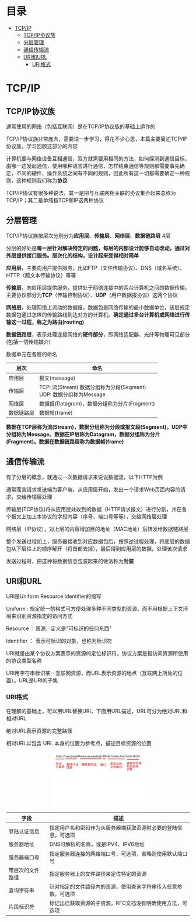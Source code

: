 # 目录

   * [TCP/IP](#tcpip)
      * [TCP/IP协议族](#tcpip协议族)
      * [分层管理](#分层管理)
      * [通信传输流](#通信传输流)
      * [URI和URL](#uri和url)
         * [URI格式](#uri格式)

# TCP/IP

## TCP/IP协议族

通常使用的网络（包括互联网）是在TCP/IP协议族的基础上运作的

TCP/IP协议族非常庞大，需要进一步学习，得花不少心思，本篇主要简述TCP/IP协议族，学习回顾这部分的内容

计算机要与网络设备互相通信，双方就需要用相同的方法，如何探测到通信目标，由哪一边发起通信，使用哪种语言进行通信，怎样结束通信等规则都需要事先确定，不同的硬件、操作系统之间有不同的规则，因此所有这一切都需要确定一种规则，这种规则我们称为**协议**

TCP/IP协议有很多种说法，其一是把与互联网相关联的协议集合起来总称为TCP/IP；其二是单纯指TCP和IP这两种协议

## 分层管理

TCP/IP协议族按层次分别分为**应用层**、**传输层**、**网络层**、**数据链路层** 4层

分层的好处是**每一层针对解决特定的问题，每层的内部设计能够自动改动，通过对外层提供接口服务。层次化的结构，设计起来变得相对简单**

**应用层**，主要向用户提供服务，比如FTP（文件传输协议）、DNS（域名系统）、HTTP（超文本传输协议）等等

**传输层**，向应用层提供服务，提供处于网络连接中的两台计算机之间的数据传输，主要协议部分为**TCP**（传输控制协议）、**UDP**（用户数据报协议）这两个协议

**网络层**，处理网络上流动的数据报，数据包是网络传输的最小数据单位，该层规定数据包通过怎样的传输路线到达对方的计算机。**确定通过多台计算机或网络进行传输这一过程，称之为路由(routing)**

**数据链路层**，表示处理连接网络的**硬件部分**，即网络适配器、光纤等物理可见部分(包括一切传输媒介)

数据单元在各层的命名

| 层次       | 命名                                                         |
| ---------- | ------------------------------------------------------------ |
| 应用层     | 报文(message)                                                |
| 传输层     | TCP: 流(Stream) 数据分组称为分段(Segment)<br>UDP: 数据分组称为Message |
| 网络层     | 数据报(Datagram)，数据分组称为分片(Fragment)                 |
| 数据链路层 | 数据帧(frame)                                                |

**数据在TCP层称为流(Stream)，数据分组称为分段或报文段(Segment)，UDP中分组称为Message。数据在IP层称为Datagram，数据分组称为分片(Fragment)。数据在数据链路层称为数据帧(frame)**

## 通信传输流

有了分层的概念，就通过一次数据请求来说说数据流，以下HTTP为例

通常而言请求发送端为客户端，从应用层开始，发出一个请求Web页面内容的请求，交给传输层处理

传输层(TCP协议)将从应用层处收到的数据（HTTP请求报文）进行分割，并在各个报文上加上本协议的字段内容（序号、端口号等等），交给网络层处理

网络层（IP协议），对上层的内容增加目的地址（MAC地址）后转发给数据链路层

整个发送过程如上，服务器接收到对应数据包后，按照逆过程处理，将底层的数据包从下层往上的顺序解开（将首部去掉），最后得到应用层的数据，处理该次请求

发送过程时，把这种将数据信息包装起来的做法称为**封装**

## URI和URL

URI是Uniform Resource Identifier的缩写

Uniform : 规定统一的格式可方便处理多种不同类型的资源，而不用根据上下文环境来识别资源指定的访问方式

Resource ：资源，定义是"可标识的任何东西"

Identifier ： 表示可标识的对象，也称为标识符

URI就是由某个协议方案表示的资源的定位标识符，协议方案是指访问资源所使用的协议类型名称

URI用字符串标识某一互联网资源，而URL表示资源的地点（互联网上所处的位置）。URL是URI的子集

### URI格式

在理解的基础上，可以用URL替换URI，下面用URL描述，URL可分为绝对URL和相对URL

绝对URL表示资源的完整路径

相对URL以包含 URL 本身的位置为参考点，描述目标资源的位置

<div align="center">    
<img src="./imgs/绝对URL.jpg" width="50%" height="50%">
</div>

| 字段             | 描述                                                         |
| ---------------- | ------------------------------------------------------------ |
| 登陆认证信息     | 指定用户名和密码作为从服务器端获取资源时必要的登陆信息，可选项 |
| 服务器地址       | DNS可解析的名称，或是IPV4、IPV6地址                          |
| 服务器端口号     | 指定服务器连接的网络端口号，可选项，省略则使用默认端口号     |
| 带层次的文件路径 | 指定服务器上的文件路径来定位特定的资源                       |
| 查询字符串       | 针对指定的文件路径内的资源，使用查询字符串传入任意参数，可选项 |
| 片段标识符       | 标记出已获取资源的子资源，RFC文档没有明确使用方法，可选项    |

